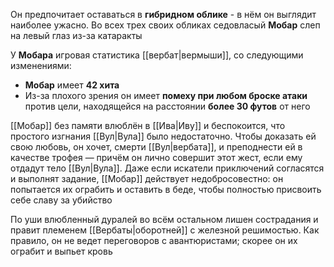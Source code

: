 Он предпочитает оставаться в **гибридном облике** - в нём он выглядит наиболее ужасно. Во всех трех своих обликах седовласый **Мобар** слеп на левый глаз из-за катаракты

У **Мобара** игровая статистика [[вербат|вермыши]], со следующими изменениями:
- **Мобар** имеет **42 хита**
- Из-за плохого зрения он имеет **помеху при любом броске атаки** против цели, находящейся на расстоянии **более 30 футов** от него

[[Мобар]] без памяти влюблён в [[Ива|Иву]] и беспокоится, что простого изгнания [[Вул|Вула]] было недостаточно. Чтобы доказать ей свою любовь, он хочет, смерти [[Вул|вербата]], и преподнести ей в качестве трофея — причём он лично совершит этот жест, если ему отдадут тело [[Вул|Вула]]. Даже если искатели приключений согласятся и выполнят задание, [[Мобар]] действует недобросовестно: он попытается их ограбить и оставить в беде, чтобы полностью присвоить себе славу за убийство

По уши влюбленный дуралей во всём остальном лишен сострадания и правит племенем [[Вербаты|оборотней]] с железной решимостью. Как правило, он не ведет переговоров с авантюристами; скорее он их ограбит и выпьет кровь